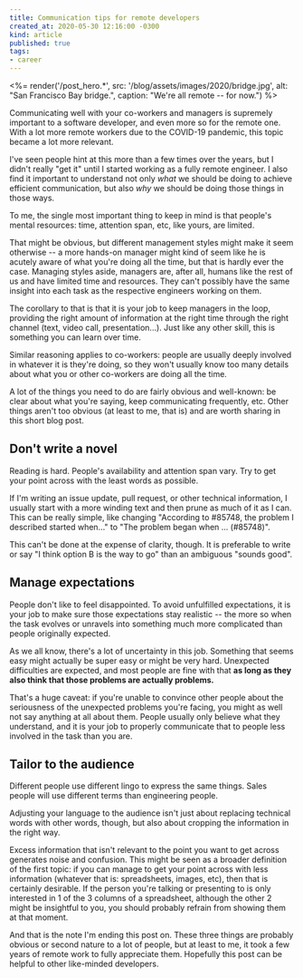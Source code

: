 ```yaml
---
title: Communication tips for remote developers
created_at: 2020-05-30 12:16:00 -0300
kind: article
published: true
tags:
- career
---
```


<%= render('/post_hero.*', src: '/blog/assets/images/2020/bridge.jpg', alt: "San Francisco Bay bridge.", caption: "We're all remote -- for now.") %>

Communicating well with your co-workers and managers is supremely important to a software developer, and even more so for the remote one. With a lot more remote workers due to the COVID-19 pandemic, this topic became a lot more relevant.

I've seen people hint at this more than a few times over the years, but I didn't really "get it" until I started working as a fully remote engineer. I also find it important to understand not only _what_ we should be doing to achieve efficient communication, but also _why_ we should be doing those things in those ways.

To me, the single most important thing to keep in mind is that people's mental resources: time, attention span, etc, like yours, are limited.

<!-- more -->

That might be obvious, but different management styles might make it seem otherwise -- a more hands-on manager might kind of seem like he is acutely aware of what you're doing all the time, but that is hardly ever the case. Managing styles aside, managers are, after all, humans like the rest of us and have limited time and resources. They can't possibly have the same insight into each task as the respective engineers working on them.

The corollary to that is that it is your job to keep managers in the loop, providing the right amount of information at the right time through the right channel (text, video call, presentation...). Just like any other skill, this is something you can learn over time.

Similar reasoning applies to co-workers: people are usually deeply involved in whatever it is they're doing, so they won't usually know too many details about what you or other co-workers are doing all the time.

A lot of the things you need to do are fairly obvious and well-known: be clear about what you're saying, keep communicating frequently, etc. Other things aren't too obvious (at least to me, that is) and are worth sharing in this short blog post.

## Don't write a novel

Reading is hard. People's availability and attention span vary. Try to get your point across with the least words as possible.

If I'm writing an issue update, pull request, or other technical information, I usually start with a more winding text and then prune as much of it as I can. This can be really simple, like changing "According to #85748, the problem I described started when..." to "The problem began when ... (#85748)".

This can't be done at the expense of clarity, though. It is preferable to write or say "I think option B is the way to go" than an ambiguous "sounds good".

## Manage expectations

People don't like to feel disappointed. To avoid unfulfilled expectations, it is your job to make sure those expectations stay realistic -- the more so when the task evolves or unravels into something much more complicated than people originally expected.

As we all know, there's a lot of uncertainty in this job. Something that seems easy might actually be super easy or might be very hard. Unexpected difficulties are expected, and most people are fine with that **as long as they also think that those problems are actually problems.**

That's a huge caveat: if you're unable to convince other people about the seriousness of the unexpected problems you're facing, you might as well not say anything at all about them. People usually only believe what they understand, and it is your job to properly communicate that to people less involved in the task than you are.

## Tailor to the audience

Different people use different lingo to express the same things. Sales people will use different terms than engineering people.

Adjusting your language to the audience isn't just about replacing technical words with other words, though, but also about cropping the information in the right way.

Excess information that isn't relevant to the point you want to get across generates noise and confusion. This might be seen as a broader definition of the first topic: if you can manage to get your point across with less information (whatever that is: spreadsheets, images, etc), then that is certainly desirable. If the person you're talking or presenting to is only interested in 1 of the 3 columns of a spreadsheet, although the other 2 might be insightful to you, you should probably refrain from showing them at that moment.

And that is the note I'm ending this post on. These three things are probably obvious or second nature to a lot of people, but at least to me, it took a few years of remote work to fully appreciate them. Hopefully this post can be helpful to other like-minded developers.


